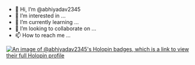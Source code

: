 - 👋 Hi, I’m @abhiyadav2345
- 👀 I’m interested in ...
- 🌱 I’m currently learning ...
- 💞️ I’m looking to collaborate on ...
- 📫 How to reach me ...

[![An image of @abhiyadav2345's Holopin badges, which is a link to view their full Holopin profile](https://holopin.me/abhiyadav2345)](https://holopin.io/@abhiyadav2345)
